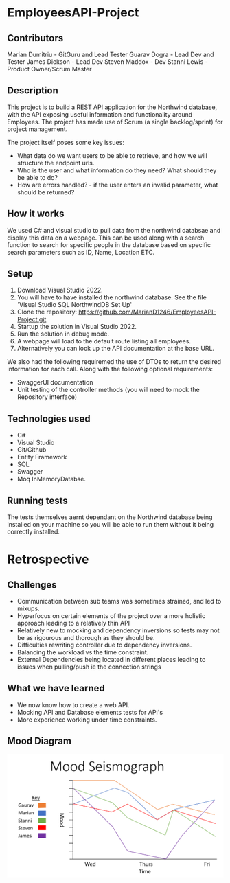 # EmployeesAPI-Project

## Contributors
Marian Dumitriu - GitGuru and Lead Tester
Guarav Dogra - Lead Dev and Tester
James Dickson - Lead Dev 
Steven Maddox - Dev 
Stanni Lewis - Product Owner/Scrum Master
## Description
This project is to build a REST API application for the Northwind database, with the API exposing useful information and functionality around Employees. The project has made use of Scrum (a single backlog/sprint) for project management. 

The project itself poses some key issues:

* What data do we want users to be able to retrieve, and how we will structure the endpoint urls.  
* Who is the user and what information do they need? What should they be able to do?
* How are errors handled? - if the user enters an invalid parameter, what should be returned?

## How it works
We used C# and visual studio to pull data from the northwind databsae and display this data on a webpage. This can be used along with a search function to search for specific people in the database based on specific search parameters such as ID, Name, Location ETC.


## Setup 
1. Download Visual Studio 2022.
2. You will have to have installed the northwind database. See the file 'Visual Studio SQL NorthwindDB Set Up'
3. Clone the repository: https://github.com/MarianD1246/EmployeesAPI-Project.git 
4. Startup the solution in Visual Studio 2022.
5. Run the solution in debug mode.
6. A webpage will load to the default route listing all employees.
7. Alternatively you can look up the API documentation at the base URL.  

We also had the following requiremed the use of DTOs to return the desired information for each call. Along with the following optional requirements:
* SwaggerUI documentation 
* Unit testing of the controller methods (you will need to mock the Repository interface)

## Technologies used
* C#
* Visual Studio
* Git/Github
* Entity Framework
* SQL
* Swagger
* Moq InMemoryDatabse. 


## Running tests
The tests themselves aernt dependant on the Northwind database being installed on your machine so you will be able to run them without it being correctly installed.


# Retrospective
## Challenges
* Communication between sub teams was sometimes strained, and led to mixups. 
* Hyperfocus on certain elements of the project over a more holistic approach leading to a relatively thin API
* Relatively new to mocking and dependency inversions so tests may not be as rigourous and thorough as they should be.
* Difficulties rewriting controller due to dependency inversions. 
* Balancing the workload vs the time constraint.
* External Dependencies being located in different places leading to issues when pulling/push ie the connection strings
## What we have learned
* We now know how to create a web API.
* Mocking API and Database elements tests for API's
* More experience working under time constraints.
## Mood Diagram

![Mood Seismograph](https://github.com/MarianD1246/EmployeesAPI-Project/blob/Doucmentation-Branch/MicrosoftTeams-image%20(1).png)





